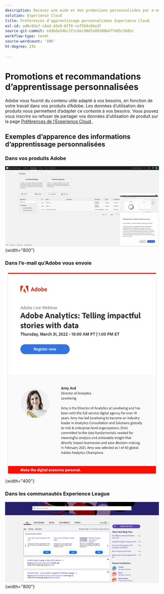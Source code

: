 ```yaml
---
description: Recevez une aide et des promotions personnalisées par e-mail, dans vos produits Experience Cloud et dans les communautés Experience League en fonction de vos données d’utilisation.
solution: Experience Cloud
title: Préférences d’apprentissage personnalisées Experience Cloud
exl-id: ad6c8daf-c8ad-42e9-8ff0-cef59dc0da3f
source-git-commit: eddbda54bc3f1cbbc98d7a993d0b477e05c5b01c
workflow-type: tm+mt
source-wordcount: '105'
ht-degree: 23%

---
```


# Promotions et recommandations d’apprentissage personnalisées

Adobe vous fournit du contenu utile adapté à vos besoins, en fonction de votre travail dans vos produits d’Adobe. Les données d’utilisation des produits nous permettent d’adapter ce contexte à vos besoins. Vous pouvez vous inscrire ou refuser de partager vos données d’utilisation de produit sur la page [Préférences de l’Experience Cloud ](https://experience.adobe.com/preferences).

<!-- ## Personalized training and support recommendations for your Adobe products and services

Receive relevant best practices, tips & tricks, helpful walk throughs, and more based on your use of your Adobe products in each of these three ways...

<table>
<tbody>
  <tr>
    <td>In your Adobe products...<br></td>
    <td>See pop ups and tool tips for real-time help.</td>
    <td rowspan="3">This could include... <ul><li>Step-by-step guides and helpful tips from Adobe experts</li> 
    <li>Video tutorials and informational walkthroughs</li> 
    <li>In-depth training and education</li> 
    <li>Recommendations for videos and posts</li>
    </ul></td>
  </tr>
  <tr>
    <td>In email Adobe sends you...</td>
    <td>Seeing learning content that relates to your work in your product(s).</td>
  </tr>
  <tr>
    <td>In the Experience League Communities..</td>
    <td>See personalized recommendations for posts and articles based on what you're doing now.</td>
  </tr>
</tbody>
</table>

## Personalized information about Adobe products, services, events, and promotions

Receive tailored opportunities for learning events, research sessions, and integrations based on your work in each of these three ways...

<table>
<tbody>
  <tr>
    <td>In your Adobe products...<br></td>
    <td>See pop ups and tool tips for invitations and opportunities relevant to you.</td>
    <td rowspan="3">This could include... <ul>
    <li>Invitations to educational webinars and events</li> 
    <li>Opportunities to test and give input on future releases of the features you use</li>
    <li>Tips to use integrations between products you own</li> 
    <li>Highlights for key sessions at the Adobe Summit conference based on your work</li>
    </ul></td>
  </tr>
  <tr>
    <td>In email Adobe sends you...</td>
    <td>Get timely information from Adobe about additional learning opportunities.</td>
  </tr>
  <tr>
    <td>In the Experience League Communities..</td>
    <td>See personalized recommendations for events and services to enhance your learning.</td>
  </tr>
</tbody>
</table>

 -->

<!-- [![](../assets/personalized-learning-customize-learning-button.png)](https://experience.adobe.com/?shell_forceuserconsent=true#/home){width="10%"} -->

## Exemples d’apparence des informations d’apprentissage personnalisées

### Dans vos produits Adobe

![](../assets/personalized-learning-in-product.gif){width="800"}

### Dans l’e-mail qu’Adobe vous envoie

![](../assets/personalized-learning-email.png){width="400"}

### Dans les communautés Experience League

![](../assets/personalized-learning-communities.png){width="800"}


<!-- [![](../assets/personalized-learning-customize-learning-button.png)](https://experience.adobe.com/?shell_forceuserconsent=true#/home){width="10%"} -->
